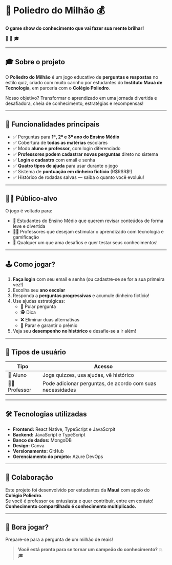 # 💎 Poliedro do Milhão 💰

**O game show do conhecimento que vai fazer sua mente brilhar!**

🤩 💸 🎓

---

## 🎓 Sobre o projeto

O **Poliedro do Milhão** é um jogo educativo de **perguntas e respostas** no estilo quiz, criado com muito carinho por estudantes do **Instituto Mauá de Tecnologia**, em parceria com o **Colégio Poliedro**.

Nosso objetivo? Transformar o aprendizado em uma jornada divertida e desafiadora, cheia de conhecimento, estratégias e recompensas!

---

## 🧠 Funcionalidades principais

- ✅ Perguntas para **1º, 2º e 3º ano do Ensino Médio**
- ✅ Cobertura de **todas as matérias** escolares
- ✅ Modo **aluno e professor**, com login diferenciado
- ✅ **Professores podem cadastrar novas perguntas** direto no sistema
- ✅ **Login e cadastro** com email e senha
- ✅ **Quatro tipos de ajuda** para usar durante o jogo
- ✅ Sistema de **pontuação em dinheiro fictício** (R\$R\$R\$!)
- ✅ Histórico de rodadas salvas — saiba o quanto você evoluiu!

---

## 🧑‍🏫 Público-alvo

O jogo é voltado para:

- 🎒 Estudantes do Ensino Médio que querem revisar conteúdos de forma leve e divertida  
- 🧑‍🏫 Professores que desejam estimular o aprendizado com tecnologia e gamificação  
- 🧠 Qualquer um que ama desafios e quer testar seus conhecimentos!  

---

## 🕹️ Como jogar?

1. **Faça login** com seu email e senha (ou cadastre-se se for a sua primeira vez!)
2. Escolha seu **ano escolar**
3. Responda a **perguntas progressivas** e acumule dinheiro fictício!
4. Use ajudas estratégicas:
   - 🔄 Pular pergunta  
   - 🕵️ Dica  
   - ❌ Eliminar duas alternativas  
   - 🛑 Parar e garantir o prêmio
5. Veja seu **desempenho no histórico** e desafie-se a ir além!

---

## 🔐 Tipos de usuário

| Tipo           | Acesso                                                  |
|----------------|----------------------------------------------------------|
| 🧑 Aluno       | Joga quizzes, usa ajudas, vê histórico                   |
| 👩‍🏫 Professor  | Pode adicionar perguntas, de acordo com suas necessidades |

---

## 🛠️ Tecnologias utilizadas

- **Frontend:** React Native, TypeScript e JavaScrpit
- **Backend:** JavaScript e TypeScript
- **Banco de dados:** MongoDB  
- **Design:** Canva  
- **Versionamento:** GitHub  
- **Gerenciamento do projeto:** Azure DevOps  

---

## 🤝 Colaboração

Este projeto foi desenvolvido por estudantes da **Mauá** com apoio do **Colégio Poliedro**.  
Se você é professor ou entusiasta e quer contribuir, entre em contato!  
**Conhecimento compartilhado é conhecimento multiplicado.**

---

## 🚀 Bora jogar?

Prepare-se para a pergunta de um milhão de reais!  

> **Você está pronto para se tornar um campeão do conhecimento?** 💥🎓
